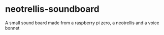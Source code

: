 # neotrellis-soundboard
A small sound board made from a raspberry pi zero, a neotrellis and a voice bonnet 
